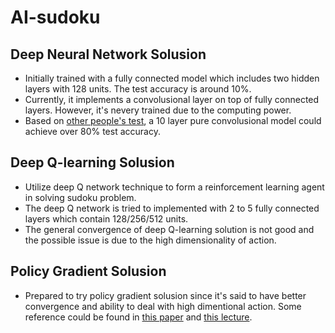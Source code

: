 # AI-sudoku

## Deep Neural Network Solusion
* Initially trained with a fully connected model which includes two hidden layers with 128 units. The test accuracy is around 10%.
* Currently, it implements a convolusional layer on top of fully connected layers. However, it's nevery trained due to the computing power.
* Based on [other people's test](https://github.com/Kyubyong/sudoku), a 10 layer pure convolusional model could achieve over 80% test accuracy. 

## Deep Q-learning Solusion
* Utilize deep Q network technique to form a reinforcement learning agent in solving sudoku problem.
* The deep Q network is tried to implemented with 2 to 5 fully connected layers which contain 128/256/512 units.
* The general convergence of deep Q-learning solution is not good and the possible issue is due to the high dimensionality of action.

## Policy Gradient Solusion
* Prepared to try policy gradient solusion since it's said to have better convergence and ability to deal with high dimentional action. Some reference could be found in [this paper](https://arxiv.org/pdf/1512.07679.pdf) and [this lecture](http://www0.cs.ucl.ac.uk/staff/D.Silver/web/Teaching_files/pg.pdf).
